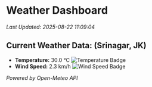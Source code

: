 
# Weather Dashboard

_Last Updated: 2025-08-22 11:09:04_

## Current Weather Data: (Srinagar, JK)
- **Temperature:** 30.0 °C ![Temperature Badge](https://img.shields.io/badge/Temperature-Medium%20Temp-green)
- **Wind Speed:** 2.3 km/h ![Wind Speed Badge](https://img.shields.io/badge/Wind%20Speed-Light%20Wind-blue)

*Powered by Open-Meteo API*

